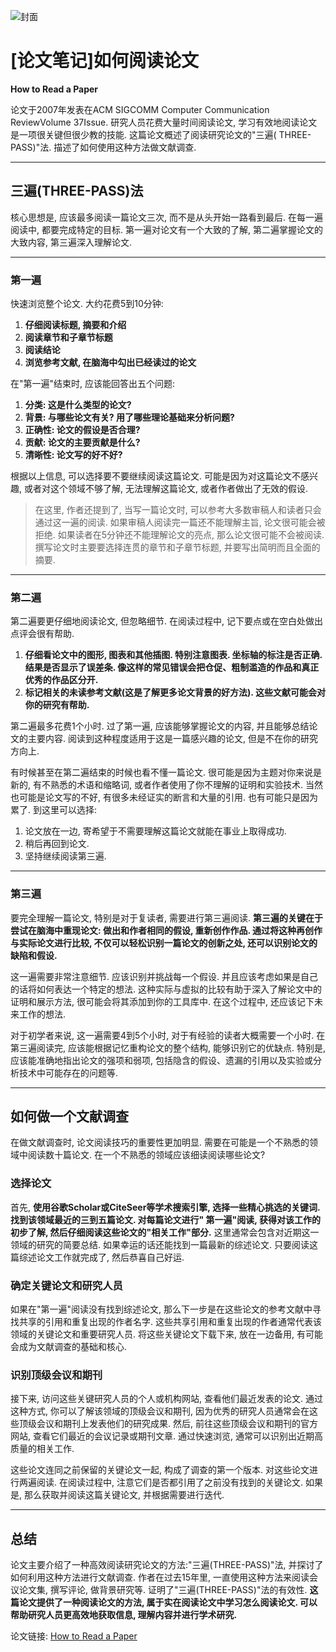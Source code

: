 ![封面](/img/[论文笔记]如何阅读论文/封面.png)

# [论文笔记]如何阅读论文

**How to Read a Paper**

论文于2007年发表在ACM SIGCOMM Computer Communication ReviewVolume 37Issue.
研究人员花费大量时间阅读论文, 学习有效地阅读论文是一项很关键但很少教的技能. 这篇论文概述了阅读研究论文的"三遍(
THREE-PASS)"法. 描述了如何使用这种方法做文献调查.

---

## 三遍(THREE-PASS)法

核心思想是, 应该最多阅读一篇论文三次, 而不是从头开始一路看到最后. 在每一遍阅读中, 都要完成特定的目标. 第一遍对论文有一个大致的了解,
第二遍掌握论文的大致内容, 第三遍深入理解论文.

---

### 第一遍

快速浏览整个论文. 大约花费5到10分钟:

1. **仔细阅读标题, 摘要和介绍**
2. **阅读章节和子章节标题**
3. **阅读结论**
4. **浏览参考文献, 在脑海中勾出已经读过的论文**

在"第一遍"结束时, 应该能回答出五个问题:

1. **分类: 这是什么类型的论文?**
2. **背景: 与哪些论文有关? 用了哪些理论基础来分析问题?**
3. **正确性: 论文的假设是否合理?**
4. **贡献: 论文的主要贡献是什么?**
5. **清晰性: 论文写的好不好?**

根据以上信息, 可以选择要不要继续阅读这篇论文. 可能是因为对这篇论文不感兴趣, 或者对这个领域不够了解, 无法理解这篇论文,
或者作者做出了无效的假设.

> 在这里, 作者还提到了, 当写一篇论文时, 可以参考大多数审稿人和读者只会通过这一遍的阅读. 如果审稿人阅读完一篇还不能理解主旨,
> 论文很可能会被拒绝. 如果读者在5分钟还不能理解论文的亮点, 那么论文很可能不会被阅读. 撰写论文时主要要选择连贯的章节和子章节标题,
> 并要写出简明而且全面的摘要.

---

### 第二遍

第二遍要更仔细地阅读论文, 但忽略细节. 在阅读过程中, 记下要点或在空白处做出点评会很有帮助.

1. **仔细看论文中的图形, 图表和其他插图. 特别注意图表. 坐标轴的标注是否正确. 结果是否显示了误差条.
   像这样的常见错误会把仓促、粗制滥造的作品和真正优秀的作品区分开.**
2. **标记相关的未读参考文献(这是了解更多论文背景的好方法). 这些文献可能会对你的研究有帮助.**

第二遍最多花费1个小时. 过了第一遍, 应该能够掌握论文的内容, 并且能够总结论文的主要内容. 阅读到这种程度适用于这是一篇感兴趣的论文,
但是不在你的研究方向上.

有时候甚至在第二遍结束的时候也看不懂一篇论文. 很可能是因为主题对你来说是新的, 有不熟悉的术语和缩略词,
或者作者使用了你不理解的证明和实验技术.
当然也可能是论文写的不好, 有很多未经证实的断言和大量的引用. 也有可能只是因为累了. 到这里可以选择:

1. 论文放在一边, 寄希望于不需要理解这篇论文就能在事业上取得成功.
2. 稍后再回到论文.
3. 坚持继续阅读第三遍.

---

### 第三遍

要完全理解一篇论文, 特别是对于复读者, 需要进行第三遍阅读. **第三遍的关键在于尝试在脑海中重现论文: 做出和作者相同的假设,
重新创作作品. 通过将这种再创作与实际论文进行比较, 不仅可以轻松识别一篇论文的创新之处, 还可以识别论文的缺陷和假设.**

这一遍需要非常注意细节. 应该识别并挑战每一个假设. 并且应该考虑如果是自己的话将如何表达一个特定的想法.
这种实际与虚拟的比较有助于深入了解论文中的证明和展示方法, 很可能会将其添加到你的工具库中. 在这个过程中, 还应该记下未来工作的想法.

对于初学者来说, 这一遍需要4到5个小时, 对于有经验的读者大概需要一个小时. 在第三遍阅读完, 应该能根据记忆重构论文的整个结构,
能够识别它的优缺点. 特别是, 应该能准确地指出论文的强项和弱项, 包括隐含的假设、遗漏的引用以及实验或分析技术中可能存在的问题等.

---

## 如何做一个文献调查

在做文献调查时, 论文阅读技巧的重要性更加明显. 需要在可能是一个不熟悉的领域中阅读数十篇论文. 在一个不熟悉的领域应该细读阅读哪些论文?

### 选择论文

首先, **使用谷歌Scholar或CiteSeer等学术搜索引擎, 选择一些精心挑选的关键词. 找到该领域最近的三到五篇论文. 对每篇论文进行"
第一遍"阅读, 获得对该工作的初步了解, 然后仔细阅读这些论文的"相关工作"部分.** 这里通常会包含对近期这一领域的研究的简要总结.
如果幸运的话还能找到一篇最新的综述论文. 只要阅读这篇综述论文工作就完成了, 然后恭喜自己好运.

### 确定关键论文和研究人员

如果在"第一遍"阅读没有找到综述论文, 那么下一步是在这些论文的参考文献中寻找共享的引用和重复出现的作者名字.
这些共享引用和重复出现的作者通常代表该领域的关键论文和重要研究人员. 将这些关键论文下载下来, 放在一边备用,
有可能会成为文献调查的基础和核心.

### 识别顶级会议和期刊

接下来, 访问这些关键研究人员的个人或机构网站, 查看他们最近发表的论文. 通过这种方式, 你可以了解该领域的顶级会议和期刊,
因为优秀的研究人员通常会在这些顶级会议和期刊上发表他们的研究成果. 然后, 前往这些顶级会议和期刊的官方网站,
查看它们最近的会议记录或期刊文章. 通过快速浏览, 通常可以识别出近期高质量的相关工作.

这些论文连同之前保留的关键论文一起, 构成了调查的第一个版本. 对这些论文进行两遍阅读. 在阅读过程中, 注意它们是否都引用了之前没有找到的关键论文.
如果是, 那么获取并阅读这篇关键论文, 并根据需要进行迭代.

---

## 总结

论文主要介绍了一种高效阅读研究论文的方法:"三遍(THREE-PASS)"法, 并探讨了如何利用这种方法进行文献调查. 作者在过去15年里,
一直使用这种方法来阅读会议论文集, 撰写评论, 做背景研究等. 证明了"三遍(THREE-PASS)"法的有效性. **这篇论文提供了一种阅读论文的方法,
属于实在阅读论文中学习怎么阅读论文. 可以帮助研究人员更高效地获取信息, 理解内容并进行学术研究.**

论文链接: [How to Read a Paper](https://dl.acm.org/doi/abs/10.1145/1273445.1273458)